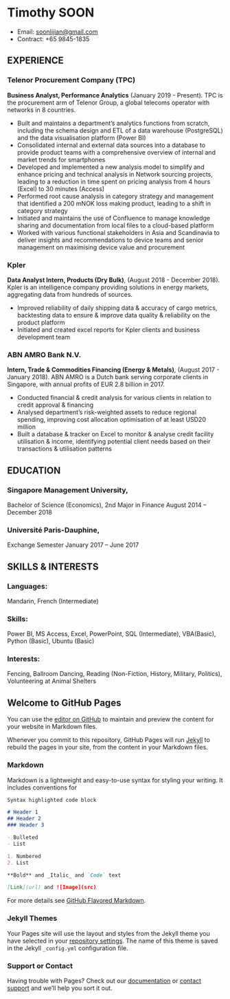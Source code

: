 # Timothy SOON
- Email: soonlijian@gmail.com 
- Contract: +65 9845-1835

## EXPERIENCE
### Telenor Procurement Company (TPC)
**Business Analyst, Performance Analytics** (January 2019 - Present). TPC is the procurement arm of Telenor Group, a global telecoms operator with networks in 8 countries.
- Built and maintains a department’s analytics functions from scratch, including the schema design and ETL of a data warehouse (PostgreSQL) and the data visualisation platform (Power BI)
- Consolidated internal and external data sources into a database to provide product teams with a comprehensive overview of internal and market trends for smartphones
- Developed and implemented a new analysis model to simplify and enhance pricing and technical analysis in Network sourcing projects, leading to a reduction in time spent on pricing analysis from 4 hours (Excel) to 30 minutes (Access)
- Performed root cause analysis in category strategy and management that identified a 200 mNOK loss making product, leading to a shift in category strategy
- Initiated and maintains the use of Confluence to manage knowledge sharing and documentation from local files to a cloud-based platform
- Worked with various functional stakeholders in Asia and Scandinavia to deliver insights and recommendations to device teams and senior management on maximising device value and procurement

### Kpler
**Data Analyst Intern, Products (Dry Bulk)**, (August 2018 - December 2018). Kpler is an intelligence company providing solutions in energy markets, aggregating data from hundreds of sources.
-  Improved reliability of daily shipping data & accuracy of cargo metrics, backtesting data to ensure & improve data quality & reliability on the product platform
- Initiated and created excel reports for Kpler clients and business development team

### ABN AMRO Bank N.V.
**Intern, Trade & Commodities Financing (Energy & Metals)**, (August 2017 - January 2018). ABN AMRO is a Dutch bank serving corporate clients in Singapore, with annual profits of EUR 2.8 billion in 2017.
-  Conducted financial & credit analysis for various clients in relation to credit approval & financing
-  Analysed department’s risk-weighted assets to reduce regional spending, improving cost allocation optimisation of at least USD20 million
-  Built a database & tracker on Excel to monitor & analyse credit facility utilisation & income, identifying potential client needs based on their transactions & utilisation patterns

## EDUCATION
### Singapore Management University,
Bachelor of Science (Economics), 2nd Major in Finance
August 2014 – December 2018

### Université Paris-Dauphine,
Exchange Semester
January 2017 – June 2017

## SKILLS & INTERESTS
### Languages: 
Mandarin, French (Intermediate)
### Skills: 
Power BI, MS Access, Excel, PowerPoint, SQL (Intermediate), VBA(Basic), Python (Basic), Ubuntu (Basic)
### Interests: 
Fencing, Ballroom Dancing, Reading (Non-Fiction, History, Military, Politics), Volunteering at Animal Shelters



## Welcome to GitHub Pages

You can use the [editor on GitHub](https://github.com/Benoblak/timothysoon.com/edit/master/README.md) to maintain and preview the content for your website in Markdown files.

Whenever you commit to this repository, GitHub Pages will run [Jekyll](https://jekyllrb.com/) to rebuild the pages in your site, from the content in your Markdown files.

### Markdown

Markdown is a lightweight and easy-to-use syntax for styling your writing. It includes conventions for

```markdown
Syntax highlighted code block

# Header 1
## Header 2
### Header 3

- Bulleted
- List

1. Numbered
2. List

**Bold** and _Italic_ and `Code` text

[Link](url) and ![Image](src)
```

For more details see [GitHub Flavored Markdown](https://guides.github.com/features/mastering-markdown/).

### Jekyll Themes

Your Pages site will use the layout and styles from the Jekyll theme you have selected in your [repository settings](https://github.com/Benoblak/timothysoon.com/settings). The name of this theme is saved in the Jekyll `_config.yml` configuration file.

### Support or Contact

Having trouble with Pages? Check out our [documentation](https://help.github.com/categories/github-pages-basics/) or [contact support](https://github.com/contact) and we’ll help you sort it out.
